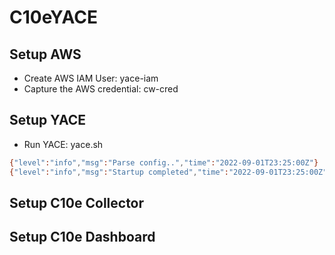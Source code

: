# C10eYACE

## Setup AWS

- Create AWS IAM User: yace-iam
- Capture the AWS credential: cw-cred

## Setup YACE

- Run YACE: yace.sh

```bash
{"level":"info","msg":"Parse config..","time":"2022-09-01T23:25:00Z"}
{"level":"info","msg":"Startup completed","time":"2022-09-01T23:25:00Z"}
```

## Setup C10e Collector

## Setup C10e Dashboard
